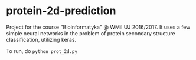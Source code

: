 # protein-2d-prediction
Project for the course "Bioinformatyka" @ WMiI UJ 2016/2017. It uses a few simple neural networks in the problem of protein secondary structure classification, utilizing keras.

To run, do ```python prot_2d.py```
